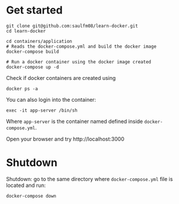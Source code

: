 # Get started

```
git clone git@github.com:saulfm08/learn-docker.git
cd learn-docker

cd containers/application
# Reads the docker-compose.yml and build the docker image
docker-compose build

# Run a docker container using the docker image created
docker-compose up -d
```

Check if docker containers are created using 
```
docker ps -a
```

You can also login into the container:
```
exec -it app-server /bin/sh
```

Where `app-server` is the container named defined inside `docker-compose.yml`.

Open your browser and try http://localhost:3000

# Shutdown
Shutdown: go to the same directory where `docker-compose.yml` file is located and run:
```
docker-compose down
```

